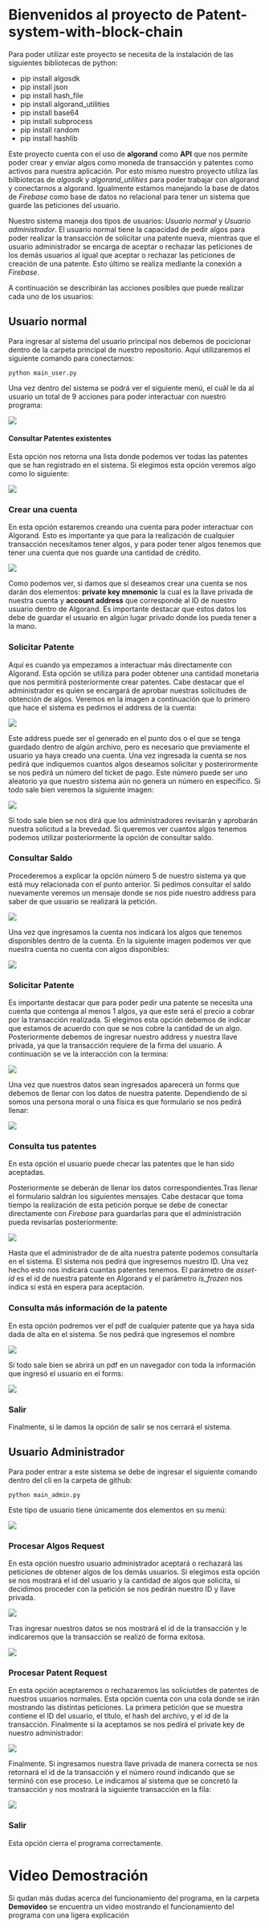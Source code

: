 # Bienvenidos al proyecto de Patent-system-with-block-chain #

Para poder utilizar este proyecto se necesita de la instalación de las siguientes bibliotecas de python:
- pip install algosdk
- pip install json
- pip install hash_file
- pip install algorand_utilities
- pip install base64
- pip install subprocess
- pip install random
- pip install hashlib

Este proyecto cuenta con el uso de **algorand** como **API** que nos permite poder crear y enviar algos como moneda de transacción y patentes como activos para nuestra aplicación. Por esto mismo nuestro proyecto utiliza las bilbiotecas de _algosdk_ y _algorand_utilities_ para poder trabajar con algorand y conectarnos a algorand. Igualmente estamos manejando la base de datos de _Firebase_ como base de datos no relacional para tener un sistema que guarde las peticiones del usuario.

Nuestro sistema maneja dos tipos de usuarios: *Usuario normal* y *Usuario administrador*. El usuario normal tiene la capacidad de pedir algos para poder realizar la transacción de solicitar una patente nueva, mientras que el usuario administrador se encarga de aceptar o rechazar las peticiones de los demás usuarios al igual que aceptar o rechazar las peticiones de creación de una patente. Esto último se realiza mediante la conexión a _Firebase_.

A continuación se describirán las acciones posibles que puede realizar cada uno de los usuarios:

## Usuario normal ##

Para ingresar al sistema del usuario principal nos debemos de pocicionar dentro de la carpeta principal de nuestro repositorio. Aquí utilizaremos el siguiente comando para conectarnos:
```
python main_user.py
```
Una vez dentro del sistema se podrá ver el siguiente menú, el cuál le da al usuario un total de 9 acciones para poder interactuar con nuestro programa:


![](https://github.com/AlfaroE/Patent-system-with-block-chain/blob/main/images/Menu_usuario.png)

#### Consultar Patentes existentes ####

Esta opción nos retorna una lista donde podemos ver todas las patentes que se han registrado en el sistema. Si elegimos esta opción veremos algo como lo siguiente:

![](https://github.com/AlfaroE/Patent-system-with-block-chain/blob/main/images/lista_patentes.png)

### Crear una cuenta ###

En esta opción estaremos creando una cuenta para poder interactuar con Algorand. Esto es importante ya que para la realización de cualquier transacción necesitamos tener algos, y para poder tener algos tenemos que tener una cuenta que nos guarde una cantidad de crédito.

![](https://github.com/AlfaroE/Patent-system-with-block-chain/blob/main/images/creacion_cuenta.png)

Como podemos ver, si damos que sí deseamos crear una cuenta se nos darán dos elementos: **private key mnemonic** la cual es la llave privada de nuestra cuenta y **account address** que corresponde al ID de nuestro usuario dentro de Algorand. Es importante destacar que estos datos los debe de guardar el usuario en algún lugar privado donde los pueda tener a la mano.

### Solicitar Patente ###

Aquí es cuando ya empezamos a interactuar más directamente con Algorand. Esta opción se utiliza para poder obtener una cantidad monetaria que nos permitirá posteriormente crear patentes. Cabe destacar que el administrador es quien se encargará de aprobar nuestras solicitudes de obtención de algos. Veremos en la imagen a continuación que lo primero que hace el sistema es pedirnos el address de la cuenta:

![](https://github.com/AlfaroE/Patent-system-with-block-chain/blob/main/images/peticion_algos_peticion_address.png)

Este address puede ser el generado en el punto dos o el que se tenga guardado dentro de algún archivo, pero es necesario que previamente el usuario ya haya creado una cuenta. Una vez ingresada la cuenta se nos pedirá que indiquemos cuantos algos deseamos solicitar y posterirormente se nos pedirá un número del ticket de pago. Este número puede ser uno aleatorio ya que nuestro sistema aún no genera un número en específico. Si todo sale bien veremos la siguiente imagen:

![](https://github.com/AlfaroE/Patent-system-with-block-chain/blob/main/images/peticion_algos_fin.png)

Si todo sale bien se nos dirá que los administradores revisarán y aprobarán nuestra solicitud a la brevedad. Si queremos ver cuantos algos tenemos podemos utilizar posteriormente la opción de consultar saldo.

### Consultar Saldo ###

Procederemos a explicar la opción número 5 de nuestro sistema ya que está muy relacionada con el punto anterior. Si pedimos consultar el saldo nuevamente veremos un mensaje donde se nos pide nuestro address para saber de que usuario se realizará la petición.

![](https://github.com/AlfaroE/Patent-system-with-block-chain/blob/main/images/consulta_saldo_peticion_address.png)

Una vez que ingresamos la cuenta nos indicará los algos que tenemos disponibles dentro de la cuenta. En la siguiente imagen podemos ver que nuestra cuenta no cuenta con algos disponibles:

![](https://github.com/AlfaroE/Patent-system-with-block-chain/blob/main/images/consulta_saldo.png)

### Solicitar Patente ###

Es importante destacar que para poder pedir una patente se necesita una cuenta que contenga al menos 1 algos, ya que este será el precio a cobrar por la transacción realizada. Si elegimos esta opción debemos de indicar que estamos de acuerdo con que se nos cobre la cantidad de un algo. Posteriormente debemos de ingresar nuestro address y nuestra llave privada, ya que la transacción requiere de la firma del usuario. A continuación se ve la interacción con la termina:

![](https://github.com/AlfaroE/Patent-system-with-block-chain/blob/main/images/crear_patente_peticion_datos.png)

Una vez que nuestros datos sean ingresados aparecerá un forms que debemos de llenar con los datos de nuestra patente. Dependiendo de si somos una persona moral o una física es que formulario se nos pedirá llenar:

![](https://github.com/AlfaroE/Patent-system-with-block-chain/blob/main/images/creacion_patente_tipo_persona.png)

### Consulta tus patentes ###

En esta opción el usuario puede checar las patentes que le han sido aceptadas. 

Posteriormente se deberán de llenar los datos correspondientes.Tras llenar el formulario saldrán los siguientes mensajes. Cabe destacar que toma tiempo la realización de esta petición porque se debe de conectar directamente con _Firebase_ para guardarlas para que el administración pueda revisarlas posteriormente:

![](https://github.com/AlfaroE/Patent-system-with-block-chain/blob/main/images/consulta_patente.png)

Hasta que el administrador de de alta nuestra patente podemos consultarla en el sistema. El sistema nos pedirá que ingresemos nuestro ID. Una vez hecho esto nos indicará cuantas patentes tenemos. El parámetro de _asset-id_ es el id de nuestra patente en Algorand y el parámetro _is_frozen_ nos indica si está en espera para aceptación.

### Consulta más información de la patente ###

En esta opción podremos ver el pdf de cualquier patente que ya haya sida dada de alta en el sistema. Se nos pedirá que ingresemos el nombre 

![](https://github.com/AlfaroE/Patent-system-with-block-chain/blob/main/images/consulta_informacion_cli.png)

Si todo sale bien se abrirá un pdf en un navegador con toda la información que ingresó el usuario en el forms:

![](https://github.com/AlfaroE/Patent-system-with-block-chain/blob/main/images/consulta_informacion_pdf.png)

### Salir ###

Finalmente, si le damos la opción de salir se nos cerrará el sistema.

## Usuario Administrador ##

Para poder entrar a este sistema se debe de ingresar el siguiente comando dentro del cli en la carpeta de github:
```
python main_admin.py
```
Este tipo de usuario tiene únicamente dos elementos en su menú:

![](https://github.com/AlfaroE/Patent-system-with-block-chain/blob/main/images/menu_admin.png)

### Procesar Algos Request ###

En esta opción nuestro usuario administrador aceptará o rechazará las peticiones de obtener algos de los demás usuarios. Si elegimos esta opción se nos mostrará el id del usuario y la cantidad de algos que solicita, si decidimos proceder con la petición se nos pedirán nuestro ID y llave privada.

![](https://github.com/AlfaroE/Patent-system-with-block-chain/blob/main/images/solicitud_algos.png)

Tras ingresar nuestros datos se nos mostrará el id de la transacción y le indicaremos que la transacción se realizó de forma exitosa.

![](https://github.com/AlfaroE/Patent-system-with-block-chain/blob/main/images/solicitud_algos_fin.png)

### Procesar Patent Request ###

En esta opción aceptaremos o rechazaremos las soliciutdes de patentes de nuestros usuarios normales. Esta opción cuenta con una cola donde se irán mostrando las distintas peticiones. La primera petición que se muestra contiene el ID del usuario, el título, el hash del archivo, y el id de la transacción. Finalmente si la aceptamos se nos pedirá el private key de nuestro administrador:

![](https://github.com/AlfaroE/Patent-system-with-block-chain/blob/main/images/patent_request.png)

Finalmente. Si ingresamos nuestra llave privada de manera correcta se nos retornará el id de la transacción y el número round indicando que se terminó con ese proceso. Le indicamos al sistema que se concretó la transacción y nos mostrará la siguiente transacción en la fila:

![](https://github.com/AlfaroE/Patent-system-with-block-chain/blob/main/images/patent_request_fin.png)

### Salir ###

Esta opción cierra el programa correctamente.

# Video Demostración #

Si qudan más dudas acerca del funcionamiento del programa, en la carpeta **Demovideo** se encuentra un video mostrando el funcionamiento del programa con una ligera explicación 
